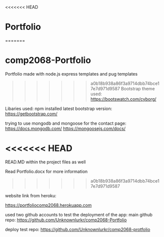 <<<<<<< HEAD
# Portfolio
=======
# comp2068-Portfolio
Portfolio made with node.js express templates and pug templates

>>>>>>> a0b18b938a86f3a9714dbb74bce17e7d971d9587
Bootstrap theme used:
https://bootswatch.com/cyborg/

Libaries used:
npm installed latest bootstrap version:
https://getbootstrap.com/

trying to use mongodb and mongoose for the contact page:
https://docs.mongodb.com/
https://mongoosejs.com/docs/

<<<<<<< HEAD
=======
READ.MD within the project files as well 

Read Portfolio.docx for more information 
>>>>>>> a0b18b938a86f3a9714dbb74bce17e7d971d9587

website link from heroku:

https://portfoliocomp2068.herokuapp.com



used two github accounts to test the deployment of the app:
main github repo:
https://github.com/Unknownlurkr/comp2068-Portfolio

deploy test repo:
https://github.com/Unknownlurkr/comp2068-protfolio

